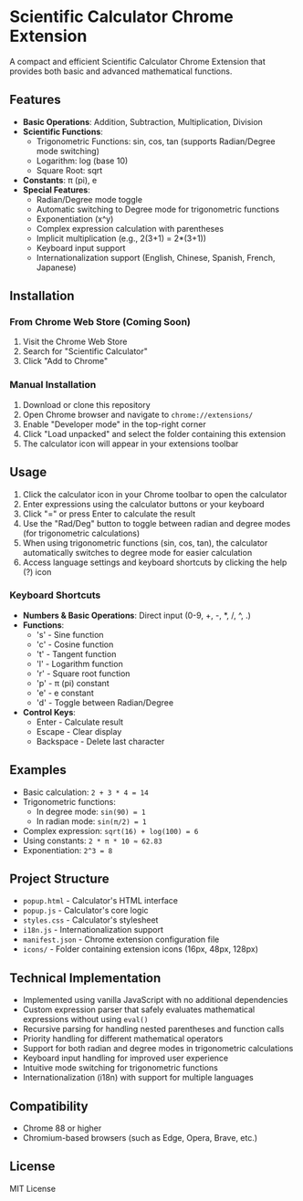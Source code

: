 # Scientific Calculator Chrome Extension

A compact and efficient Scientific Calculator Chrome Extension that provides both basic and advanced mathematical functions.

## Features

- **Basic Operations**: Addition, Subtraction, Multiplication, Division
- **Scientific Functions**:
  - Trigonometric Functions: sin, cos, tan (supports Radian/Degree mode switching)
  - Logarithm: log (base 10)
  - Square Root: sqrt
- **Constants**: π (pi), e
- **Special Features**:
  - Radian/Degree mode toggle
  - Automatic switching to Degree mode for trigonometric functions
  - Exponentiation (x^y)
  - Complex expression calculation with parentheses
  - Implicit multiplication (e.g., 2(3+1) = 2*(3+1))
  - Keyboard input support
  - Internationalization support (English, Chinese, Spanish, French, Japanese)

## Installation

### From Chrome Web Store (Coming Soon)

1. Visit the Chrome Web Store
2. Search for "Scientific Calculator"
3. Click "Add to Chrome"

### Manual Installation

1. Download or clone this repository
2. Open Chrome browser and navigate to `chrome://extensions/`
3. Enable "Developer mode" in the top-right corner
4. Click "Load unpacked" and select the folder containing this extension
5. The calculator icon will appear in your extensions toolbar

## Usage

1. Click the calculator icon in your Chrome toolbar to open the calculator
2. Enter expressions using the calculator buttons or your keyboard
3. Click "=" or press Enter to calculate the result
4. Use the "Rad/Deg" button to toggle between radian and degree modes (for trigonometric calculations)
5. When using trigonometric functions (sin, cos, tan), the calculator automatically switches to degree mode for easier calculation
6. Access language settings and keyboard shortcuts by clicking the help (?) icon

### Keyboard Shortcuts

- **Numbers & Basic Operations**: Direct input (0-9, +, -, *, /, ^, .)
- **Functions**:
  - 's' - Sine function
  - 'c' - Cosine function
  - 't' - Tangent function
  - 'l' - Logarithm function
  - 'r' - Square root function
  - 'p' - π (pi) constant
  - 'e' - e constant
  - 'd' - Toggle between Radian/Degree
- **Control Keys**:
  - Enter - Calculate result
  - Escape - Clear display
  - Backspace - Delete last character

## Examples

- Basic calculation: `2 + 3 * 4 = 14`
- Trigonometric functions:
  - In degree mode: `sin(90) = 1`
  - In radian mode: `sin(π/2) = 1`
- Complex expression: `sqrt(16) + log(100) = 6`
- Using constants: `2 * π * 10 ≈ 62.83`
- Exponentiation: `2^3 = 8`

## Project Structure

- `popup.html` - Calculator's HTML interface
- `popup.js` - Calculator's core logic
- `styles.css` - Calculator's stylesheet
- `i18n.js` - Internationalization support
- `manifest.json` - Chrome extension configuration file
- `icons/` - Folder containing extension icons (16px, 48px, 128px)

## Technical Implementation

- Implemented using vanilla JavaScript with no additional dependencies
- Custom expression parser that safely evaluates mathematical expressions without using `eval()`
- Recursive parsing for handling nested parentheses and function calls
- Priority handling for different mathematical operators
- Support for both radian and degree modes in trigonometric calculations
- Keyboard input handling for improved user experience
- Intuitive mode switching for trigonometric functions
- Internationalization (i18n) with support for multiple languages

## Compatibility

- Chrome 88 or higher
- Chromium-based browsers (such as Edge, Opera, Brave, etc.)

## License

MIT License 